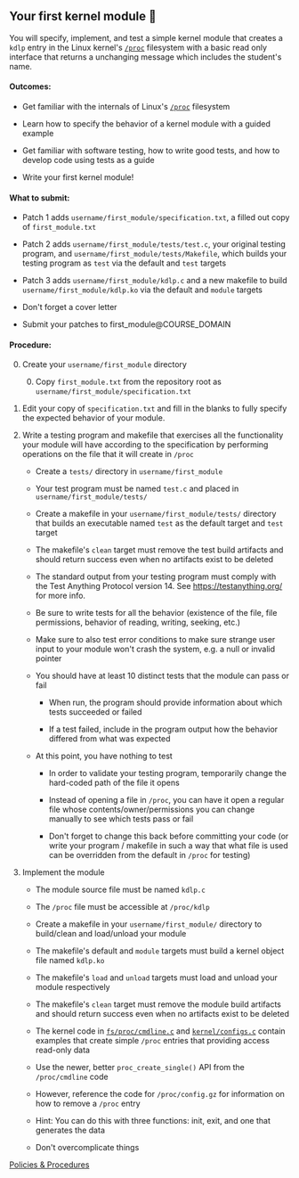 ## Your first kernel module 🍿

You will specify, implement, and test
a simple kernel module that creates a `kdlp` entry
in the Linux kernel's
[`/proc`](https://docs.kernel.org/filesystems/proc.html)
filesystem with a basic read only interface
that returns a unchanging message which includes the student's name.

#### Outcomes:

* Get familiar with the internals of Linux's
[`/proc`](https://docs.kernel.org/filesystems/proc.html) filesystem

* Learn how to specify the behavior of a kernel module
with a guided example

* Get familiar with software testing,
how to write good tests, and how to develop code using tests as a guide

* Write your first kernel module!

#### What to submit:

* Patch 1 adds `username/first_module/specification.txt`, a filled out copy of `first_module.txt`

* Patch 2 adds `username/first_module/tests/test.c`, your original testing program, and `username/first_module/tests/Makefile`, which builds your testing program as `test` via the default and `test` targets

* Patch 3 adds `username/first_module/kdlp.c` and a new makefile to build `username/first_module/kdlp.ko` via the default and `module` targets

* Don't forget a cover letter

* Submit your patches to first_module@COURSE_DOMAIN

#### Procedure:

0. Create your `username/first_module` directory

    0. Copy `first_module.txt` from the repository root as `username/first_module/specification.txt`

0. Edit your copy of `specification.txt` and fill in the blanks
to fully specify the expected behavior of your module.

0. Write a testing program and makefile
that exercises all the functionality your module will have
according to the specification
by performing operations on the file
that it will create in `/proc`

    * Create a `tests/` directory in `username/first_module`

    * Your test program must be named `test.c`
    and placed in `username/first_module/tests/`

    * Create a makefile in your `username/first_module/tests/`
    directory that builds an executable
    named `test` as the default target and `test` target

    * The makefile's `clean` target must remove the test
    build artifacts and should return success even when no
    artifacts exist to be deleted

    * The standard output from your testing program must
    comply with the Test Anything Protocol version 14.
    See <https://testanything.org/> for more info.

    * Be sure to write tests for all the behavior
    (existence of the file, file permissions,
    behavior of reading, writing, seeking, etc.)

    * Make sure to also test error conditions
    to make sure strange user input to your module
    won't crash the system, e.g. a null or invalid pointer

    * You should have at least 10 distinct tests
    that the module can pass or fail

        * When run, the program should provide information
        about which tests succeeded or failed

        * If a test failed, include in the program output
        how the behavior differed from what was expected

    * At this point, you have nothing to test

        * In order to validate your testing program,
        temporarily change the hard-coded path of the file it opens

        * Instead of opening a file in `/proc`,
        you can have it open a regular file
        whose contents/owner/permissions
        you can change manually
        to see which tests pass or fail

        * Don't forget to change this back before committing your code
        (or write your program / makefile
        in such a way that
        what file is used can be overridden
        from the default in `/proc` for testing)

0. Implement the module

    * The module source file must be named `kdlp.c`

    * The `/proc` file must be accessible at `/proc/kdlp`

    * Create a makefile in your `username/first_module/` directory to build/clean and load/unload your module

    * The makefile's default and `module` targets must build a kernel object file named `kdlp.ko`

    * The makefile's `load` and `unload` targets must load and unload your module respectively

    * The makefile's `clean` target must remove the module build artifacts and should return success even when no artifacts exist to be deleted

    * The kernel code in
[`fs/proc/cmdline.c`](https://elixir.bootlin.com/linux/v6.11/source/fs/proc/cmdline.c)
    and
[`kernel/configs.c`](https://elixir.bootlin.com/linux/v6.11/source/kernel/configs.c)
    contain examples that create simple `/proc` entries
    that providing access read-only data

    * Use the newer, better `proc_create_single()` API
    from the `/proc/cmdline` code

    * However, reference the code for `/proc/config.gz`
    for information on how to remove a `/proc` entry

    * Hint: You can do this with three functions:
    init, exit, and one that generates the data

    * Don't overcomplicate things

[Policies & Procedures](/procedures.md)
